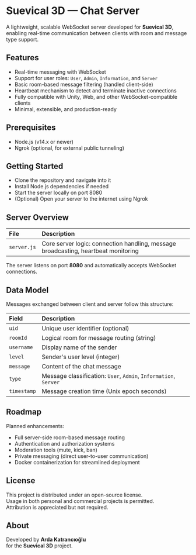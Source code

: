# Suevical 3D — Chat Server

A lightweight, scalable WebSocket server developed for **Suevical 3D**, enabling real-time communication between clients with room and message type support.

## Features

- Real-time messaging with WebSocket
- Support for user roles: `User`, `Admin`, `Information`, and `Server`
- Basic room-based message filtering (handled client-side)
- Heartbeat mechanism to detect and terminate inactive connections
- Fully compatible with Unity, Web, and other WebSocket-compatible clients
- Minimal, extensible, and production-ready

## Prerequisites

- Node.js (v14.x or newer)
- Ngrok (optional, for external public tunneling)

## Getting Started

- Clone the repository and navigate into it
- Install Node.js dependencies if needed
- Start the server locally on port 8080
- (Optional) Open your server to the internet using Ngrok

## Server Overview

| File | Description |
| :--- | :--- |
| `server.js` | Core server logic: connection handling, message broadcasting, heartbeat monitoring |

The server listens on port **8080** and automatically accepts WebSocket connections.

## Data Model

Messages exchanged between client and server follow this structure:

| Field | Description |
| :--- | :--- |
| `uid` | Unique user identifier (optional) |
| `roomId` | Logical room for message routing (string) |
| `username` | Display name of the sender |
| `level` | Sender's user level (integer) |
| `message` | Content of the chat message |
| `type` | Message classification: `User`, `Admin`, `Information`, `Server` |
| `timestamp` | Message creation time (Unix epoch seconds) |

## Roadmap

Planned enhancements:

- Full server-side room-based message routing
- Authentication and authorization systems
- Moderation tools (mute, kick, ban)
- Private messaging (direct user-to-user communication)
- Docker containerization for streamlined deployment

## License

This project is distributed under an open-source license.  
Usage in both personal and commercial projects is permitted.  
Attribution is appreciated but not required.

## About

Developed by **Arda Katrancıoğlu**  
for the **Suevical 3D** project.
